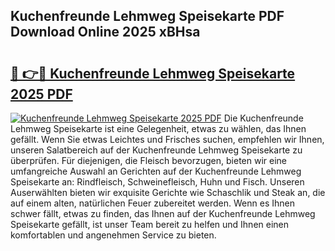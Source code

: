 ## Kuchenfreunde Lehmweg Speisekarte PDF Download Online 2025 xBHsa

# <h2><a href="http://gcbnq84.nevu.top/?p=Kuchenfreunde+Lehmweg+Speisekarte">🔗 👉🔴 Kuchenfreunde Lehmweg Speisekarte 2025 PDF</a></h2>

[![Kuchenfreunde Lehmweg Speisekarte 2025 PDF](https://i.imgur.com/dBaPXMq.png)](http://gcbnq84.nevu.top/?p=Kuchenfreunde+Lehmweg+Speisekarte)
Die Kuchenfreunde Lehmweg Speisekarte ist eine Gelegenheit, etwas zu wählen, das Ihnen gefällt. Wenn Sie etwas Leichtes und Frisches suchen, empfehlen wir Ihnen, unseren Salatbereich auf der Kuchenfreunde Lehmweg Speisekarte zu überprüfen. Für diejenigen, die Fleisch bevorzugen, bieten wir eine umfangreiche Auswahl an Gerichten auf der Kuchenfreunde Lehmweg Speisekarte an: Rindfleisch, Schweinefleisch, Huhn und Fisch. Unseren Auserwählten bieten wir exquisite Gerichte wie Schaschlik und Steak an, die auf einem alten, natürlichen Feuer zubereitet werden. Wenn es Ihnen schwer fällt, etwas zu finden, das Ihnen auf der Kuchenfreunde Lehmweg Speisekarte gefällt, ist unser Team bereit zu helfen und Ihnen einen komfortablen und angenehmen Service zu bieten.
